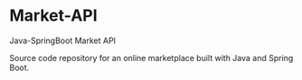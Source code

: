 # Market-API
Java-SpringBoot Market API

Source code repository for an online marketplace built with Java and Spring Boot.
